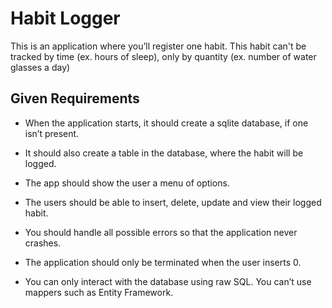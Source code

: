 # Habit Logger

 This is an application where you’ll register one habit. This habit can't be tracked by time (ex. hours of sleep), only by quantity (ex. number of water glasses a day)

## Given Requirements

- When the application starts, it should create a sqlite database, if one isn’t present.
- It should also create a table in the database, where the habit will be logged.
-  The app should show the user a menu of options.

-   The users should be able to insert, delete, update and view their logged habit.
- You should handle all possible errors so that the application never crashes.
- The application should only be terminated when the user inserts 0.
-   You can only interact with the database using raw SQL. You can’t use mappers such as Entity Framework.



